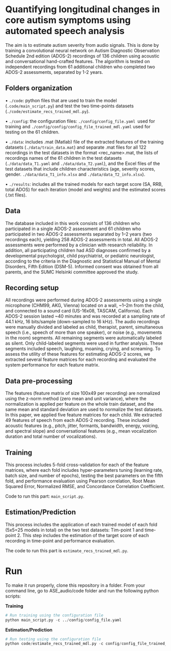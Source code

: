 # Quantifying longitudinal changes in core autism symptoms using automated speech analysis

The aim is to estimate autism severity from audio signals. This is done by training a convolutional neural network on Autism Diagnostic Observation Schedule 2nd edition (ADOS-2) recordings of 136 children using acoustic and conversational hand-crafted features. The algorithm is tested on independent recordings from 61 additional children who completed two ADOS-2 assessments, separated by 1-2 years.

## Folders organization
•	`./code`: python files that are used to train the model (`.code/main_script.py`) and test the two time-points datasets (`./code/estimate_recs_trained_mdl.py`).

•	`./config`: the configuration files: `./config/config_file.yaml `used for training and `./config/config/config_file_trained_mdl.yaml` used for testing on the 61 children.

•	`./data`: includes .mat (Matlab) file of the extracted features of the training datasets (`./data/train_data.mat`) and separate .mat files for all 122 recordings in the test datasets in the format <rec_name>.mat, the lists of recordings names of the 61 children in the test datasets (`./data/data_T1.yaml` and `./data/data_T2.yaml`), and the Excel files of the test datasets that include children characteristics (age, severity scores, gender. `./data/data_T1_info.xlsx` and `./data/data_T2_info.xlsx`).

•	`./results`: includes all the trained models for each target score (SA, RRB, total ADOS) for each iteration (model and weights) and the estimated scores (.txt files).

## Data
The database included in this work consists of 136 children who participated in a single ADOS-2 assessment and 61 children who participated in two ADOS-2 assessments separated by 1–2 years (two recordings each), yielding 258 ADOS-2 assessments in total. All ADOS-2 assessments were performed by a clinician with research reliability. In addition, all participating children had ASD diagnoses confirmed by a developmental psychologist, child psychiatrist, or pediatric neurologist, according to the criteria in the Diagnostic and Statistical Manual of Mental Disorders, Fifth Edition (DSM-5). Informed consent was obtained from all parents, and the SUMC Helsinki committee approved the study.

## Recording setup

All recordings were performed during ADOS-2 assessments using a single microphone (CHM99, AKG, Vienna) located on a wall, ~1–2m from the child, and connected to a sound card (US-16x08, TASCAM, California). Each ADOS-2 session lasted ~40 minutes and was recorded at a sampling rate of 44.1 kHz, 16 bits/sample (down-sampled to 16 kHz). The audio recordings were manually divided and labeled as child, therapist, parent, simultaneous speech (i.e., speech of more than one speaker), or noise (e.g., movements in the room) segments. All remaining segments were automatically labeled as silent. Only child-labeled segments were used in further analysis. These segments included speech, laughing, moaning, crying, and screaming. To assess the utility of these features for estimating ADOS-2 scores, we extracted several feature matrices for each recording and evaluated the system performance for each feature matrix. 

## Data pre-processing

The features (feature matrix of size 100x49 per recording) are normalized using the z-norm method (zero mean and unit variance), where the normalization is applied per feature on the whole train dataset, and the same mean and standard deviation are used to normalize the test datasets. In this paper, we applied five feature matrices for each child. We extracted 49 features of speech from each ADOS-2 recording. These included acoustic features (e.g., pitch, jitter, formants, bandwidth, energy, voicing, and spectral slope) and conversational features (e.g., mean vocalization duration and total number of vocalizations). 

## Training

This process includes 5-fold cross-validation for each of the feature matrices, where each fold includes hyper-parameters tuning (learning rate, batch size, and number of epochs), testing the best parameters on the fifth fold, and performance evaluation using Pearson correlation, Root Mean Squared Error, Normalized RMSE, and Concordance Correlation Coefficient.

Code to run this part: `main_script.py`.

## Estimation/Prediction

This process includes the application of each trained model of each fold (5x5=25 models in total) on the two test datasets: Tim-point 1 and time-point 2. This step includes the estimation of the target score of each recording in time-point and performance evaluation.

The code to run this part is `estimate_recs_trained_mdl.py`.

# Run
To make it run properly, clone this repository in a folder.
From your command line, go to ASE_audio/code folder and run the following python scripts:

**Training**
``` python
# Run training using the configuration file
python main_script.py -c ../config/config_file.yaml
```
**Estimation/Prediction**
``` python
# Run testing using the configuration file
python code/estimate_recs_trained_mdl.py -c config/config_file_trained_mdl.yaml
```
